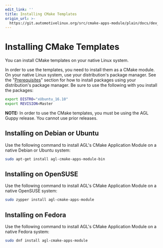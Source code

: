 ```yaml
---
edit_link: ''
title: Installing CMake Templates
origin_url: >-
  https://git.automotivelinux.org/src/cmake-apps-module/plain/docs/dev_guide/installing-cmake.md?h=master
---
```


<!-- WARNING: This file is generated by fetch_docs.js using /home/boron/Documents/AGL/docs-webtemplate/site/_data/tocs/devguides/master/cmake-apps-module-guides-devguides-book.yml -->

# Installing CMake Templates

You can install CMake templates on your native Linux system.

In order to use the templates, you need to install them as
a CMake module.
On your native Linux system, use your distribution's package manager.
See the
"[Prerequisites](../../2-download-packages.html)"
section for how to install packages using your distribution's package
manager.
Be sure to use the following with you install the packages:

```bash
export DISTRO="xUbuntu_16.10"
export REVISION=Master
```

**NOTE:** In order to use the CMake templates, you must be using the
AGL Guppy release.
You cannot use prior releases.

## Installing on Debian or Ubuntu

Use the following command to install AGL's CMake Application Module
on a native Debian or Ubuntu system:

```bash
sudo apt-get install agl-cmake-apps-module-bin
```

## Installing on OpenSUSE

Use the following command to install AGL's CMake Application Module
on a native OpenSUSE system:

```bash
sudo zypper install agl-cmake-apps-module
```

## Installing on Fedora

Use the following command to install AGL's CMake Application Module
on a native Fedora system:

```bash
sudo dnf install agl-cmake-apps-module
```


